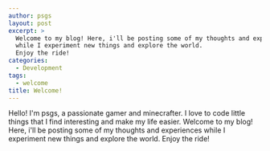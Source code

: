 ```yaml
---
author: psgs
layout: post
excerpt: >
  Welcome to my blog! Here, i'll be posting some of my thoughts and experiences
  while I experiment new things and explore the world.
  Enjoy the ride!
categories:
  - Development
tags:
  - welcome
title: Welcome!
---
```


Hello! I'm psgs, a passionate gamer and minecrafter. I love to code little things that I find interesting and make my life easier.
Welcome to my blog! Here, i'll be posting some of my thoughts and experiences while I experiment new things and explore the world.
Enjoy the ride!